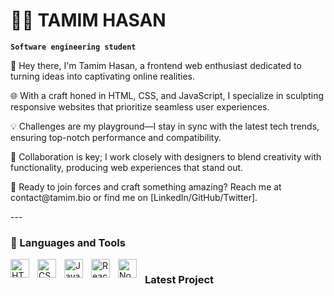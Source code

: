 # 🏄‍♂️ TAMIM HASAN

**`Software engineering student`**

<p>👋 Hey there, I'm Tamim Hasan, a frontend web enthusiast dedicated to turning ideas into captivating online realities.</p>

<p>
🌐 With a craft honed in HTML, CSS, and JavaScript, I specialize in sculpting responsive websites that prioritize seamless user experiences.
</p>

<P>💡 Challenges are my playground—I stay in sync with the latest tech trends, ensuring top-notch performance and compatibility.</P>

<p> 🎨 Collaboration is key; I work closely with designers to blend creativity with functionality, producing web experiences that stand out.</p>
<p>🚀 Ready to join forces and craft something amazing? Reach me at contact@tamim.bio or find me on [LinkedIn/GitHub/Twitter].</p>
---

### 🧰 Languages and Tools

<img align="left" alt="HTML" width="30px" style="padding-right:10px;" src="https://cdn.jsdelivr.net/gh/devicons/devicon/icons/html5/html5-plain.svg" />
<img align="left" alt="CSS" width="30px" style="padding-right:10px;" src="https://cdn.jsdelivr.net/gh/devicons/devicon/icons/css3/css3-plain.svg" />
<img align="left" alt="JavaScript" width="30px" style="padding-right:10px;" src="https://cdn.jsdelivr.net/gh/devicons/devicon/icons/javascript/javascript-plain.svg" />
<img align="left" alt="React" width="30px" style="padding-right:10px;" src="https://cdn.jsdelivr.net/gh/devicons/devicon/icons/react/react-original.svg" />
<img align="left" alt="NodeJS" width="30px" style="padding-right:10px;" src="https://cdn.jsdelivr.net/gh/devicons/devicon/icons/nodejs/nodejs-original.svg" />

#

### Latest Project
